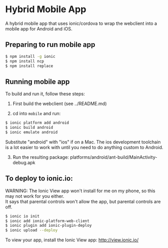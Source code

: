Hybrid Mobile App 
=====================

A hybrid mobile app that uses ionic/cordova to wrap the webclient into a mobile app for Android and iOS.

## Preparing to run mobile app

```bash
$ npm install -g ionic
$ npm install ncp
$ npm install replace
```

## Running mobile app

To build and run it, follow these steps:

1) First build the webclient (see ../README.md)

2) cd into `mobile` and run:

```bash
$ ionic platform add android
$ ionic build android
$ ionic emulate android
```

Substitute "android" with "ios" if on a Mac.  The ios development toolchain is a lot easier to work with until you need to do anything custom to Android.

3) Run the resulting package: platforms/android/ant-build/MainActivity-debug.apk

## To deploy to ionic.io:

WARNING: The Ionic View app won't install for me on my phone, so this may not work for you either.  
It says that parental controls won't allow the app, but parental controls are off.

```bash
$ ionic io init
$ ionic add ionic-platform-web-client
$ ionic plugin add ionic-plugin-deploy
$ ionic upload --deploy
```

To view your app, install the Ionic View app: http://view.ionic.io/
